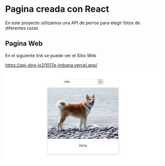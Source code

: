 # Pagina creada con  React

En este proyecto utilizamos una API de perros para elegir fotos de diferentes razas 

## Pagina Web

En el siguiente link se puede ver el Sitio Web

https://api-dog-lx2j1017q-imbana.vercel.app/

<img src="https://github.com/Imbana/appiDogReact/blob/master/reactApiDog.PNG" />

